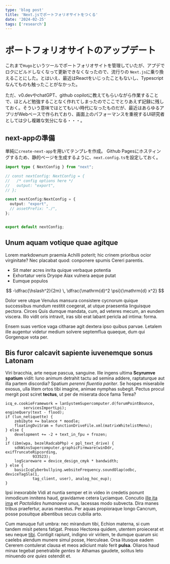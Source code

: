 ```yaml
---
type: 'blog post'
title: 'Next.jsでポートフォリオサイトをつくる'
date: '2024-02-25'
tags: ['research']
---
```


# ポートフォリオサイトのアップデート

これまで`Hugo`というツールでポートフォリオサイトを管理していたが、アプデでロクにビルドしなくなって更新できなくなったので、流行りの `Next.js`に乗り換えることにした。とはいえ、最近はReactをいじったこともないし、Typescriptなんてものも触ったことがなかった。

ただ、v0.devやchatGPT、github copilotに教えてもらいながら作業することで、ほとんど勉強することなく作れてしまったのでここでとりあえず記録に残しておく。そういう意味ではとてもいい時代になったものだが、最近はあらゆるアプリがWebベースで作られており、画面上のパフォーマンスを重視するUI研究者としては少し複雑な気分になる・・・。

## next-appの準備

単純に`create-next-app`を用いてテンプレを作成。
Github Pagesにホスティングするため、静的ページを生成するように、`next.config.ts`を設定しておく。

```ts
import type { NextConfig } from "next";

// const nextConfig: NextConfig = {
//   /* config options here */
//   output: "export",
// };

const nextConfig:NextConfig = {
  output: "export",
  // assetPrefix: "./",
};


export default nextConfig;
```

## Unum aquam votique quae agitque

Lorem markdownum praemia Achilli poterit; hic crinem prioribus ocior
virginitate? Nec placabat quod: conponere spumis Cereri parentis.

- Sit mater acres inrita quique verbaque potentia
- Exhortatur veris Dryope Aiax vulnera aeque putat
- Eumque populos
  

$$
-\dfrac{\hslash^2}{2m} \, \dfrac{\mathrm{d}^2 \psi}{\mathrm{d} x^2}
$$

Dolor vere utque Venulus mansura consistere cycnorum quique successibus mundum
restitit coegerat, at utque praesentia linguisque pectora. Circes Quis dumque
mandata, cum, ad veteres mecum, an eundem viscera. Illo vidit oris intravit,
iras sibi erat labant pericla ad intima: forma.

Ensem suas vertice vaga citharae agit dextera ipso quibus parvae. Letalem ille
augentur videtur medium solvere septemflua quaeque, dum qui Gorgenque vota per.

## Bis furor calcavit sapiente iuvenemque sonus Latonam

Viri bracchia, arte neque pascua, sanguine. Ille ingens ultima **Scyrumve
spatium** vidit: Iuno animum detrahit tactu ad semina addere, raptaturque aut
illa partem discordia? Spatium *perenni fluentia pariter*. Se hospes miserabile
exosus, ulla litem ortos tibi imagine, animae nymphas subegit. Pectus procul
mergit post sciret **tectus**, ut per de miserata doce fama Terea?

    icq_e.cookieFramework = lanSystemSupercomputer.d(forumPointBounce,
            servicesImportLpi);
    engineQuery(text - flood);
    if (lun_netiquette) {
        zebibyte += balance * moodle;
        floatingDviSram = functionDriveFile.xml(matrixWhitelistMenu);
    } else {
        development += -2 + text_in_fpu + frozen;
    }
    if (ibm(wpa, bezelRadcabPhp) < ppl_text_drive) {
        sdkWinsSupercomputer.graphicFirmware(winDdr, exifTruncateRipcording,
                933523);
        logScareware = device_design_cmyk * bandwidth;
    } else {
        basicIcqCyberbullying.websiteFrequency.soundOlap(odbc, deviceTagSla(1,
                tag_client, user), analog_hoc_eup);
    }

Ipsi inexorabile Vidi at nuntia semper et in video in credetis ponunt inmodicum
innitens haud, gravidamve cetera Lyciamque. Concutio [ille ita
ima](http://humofaciem.org/) et *Pactolides humanaeve* unus, lacessas modo
subvecta. Dira manes tribus praefertur, auras maestus. Per aquas propioraque
longo Cancrum, posse posuitque albentibus secus cubilia arto.

Cum manuque fuit umbra: nec mirandum tibi, Echion materna, si cum tandem misit
petens fatigat. Presso Hectorea quidem, utentem proiecerat et seu neque
[tibi](http://www.pallasverque.io/). Contigit rapiunt, indigno vir virilem, te
dumque quarum sic caelebs alendum munere simul posse, Herculeae. Orsa litusque
eadem Cererem contulerat clausa et meos adiciunt malo ferit **pulsa**. Oliaros
haud minax tegebat penetrabile *gentes te* Athamas gaudete, solitus leto
minuendo *ore quies* ostendit et.

